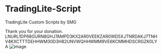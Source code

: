 # TradingLite-Script
TradingLite Custom Scripts by SMG


Thank you for your donation.
LNURL1DP68GURN8GHJ7AMPD3KX2AR0VEEKZAR0WD5XJTNRDAKJ7TNHV4KXCTTTDEHHWM30D3H82UNVWQHHWMM9VE6KCMMHDSCRGZK0LYA
![image](https://user-images.githubusercontent.com/86971113/202862744-5aa06d99-971e-4b57-afdd-94bade64ffba.png)

